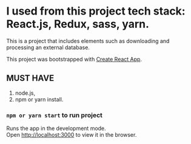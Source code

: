 # I used from this project tech stack: React.js, Redux, sass, yarn.

This is a project that includes elements such as downloading and processing an external database.

This project was bootstrapped with [Create React App](https://github.com/facebook/create-react-app).

## MUST HAVE

1. node.js,
2. npm or yarn install.

### `npm or yarn start` to run project

Runs the app in the development mode.<br>
Open [http://localhost:3000](http://localhost:3000) to view it in the browser.
